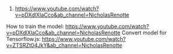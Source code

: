 1. https://www.youtube.com/watch?v=pDXdlXlaCco&ab_channel=NicholasRenotte

How to train the model: https://www.youtube.com/watch?v=pDXdlXlaCco&ab_channel=NicholasRenotte
Convert model for Tensorflow.js: https://www.youtube.com/watch?v=ZTSRZt04JkY&ab_channel=NicholasRenotte